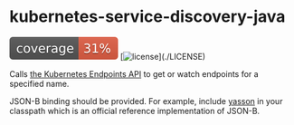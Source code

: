 kubernetes-service-discovery-java
=================================

[![coverage](https://raw.githubusercontent.com/uharaqo/kubernetes-service-discovery-java/badges/jacoco.svg)](https://github.com/uharaqo/kubernetes-service-discovery-java/actions/workflows/build.yml)
[![license](https://img.shields.io/badge/license-Apache%202-blue")](./LICENSE)

Calls [the Kubernetes Endpoints API](https://kubernetes.io/docs/reference/kubernetes-api/service-resources/endpoints-v1/)
to get or watch endpoints for a specified name.

JSON-B binding should be provided. For example, include [yasson](https://projects.eclipse.org/projects/ee4j.yasson)
in your classpath which is an official reference implementation of JSON-B.
